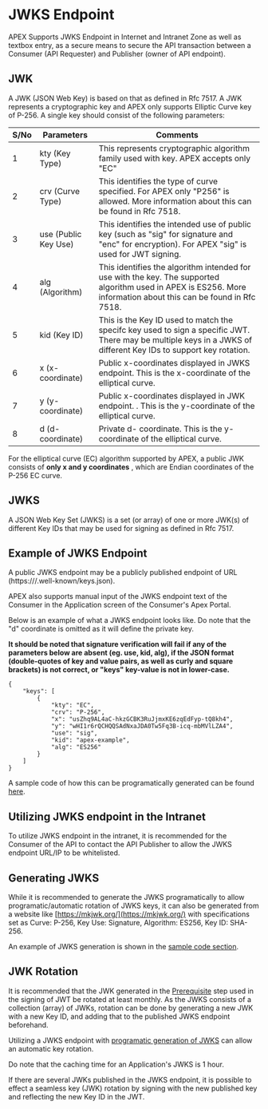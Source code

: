 # JWKS Endpoint

APEX Supports JWKS Endpoint in Internet and Intranet Zone as well as textbox entry, as a secure means to secure the API transaction between a Consumer (API Requester) and Publisher (owner of API endpoint).

## JWK

A JWK (JSON Web Key) is based on that as defined in Rfc 7517. A JWK represents a cryptographic key and APEX only supports Elliptic Curve key of P-256. A single key should consist of the following parameters:

| S/No | Parameters           | Comments                                                                                                                                                          |
| ---- | -------------------- | ----------------------------------------------------------------------------------------------------------------------------------------------------------------- |
| 1    | kty (Key Type)       | This represents cryptographic algorithm family used with key. APEX accepts only "EC"                                                                              |
| 2    | crv (Curve Type)     | This identifies the type of curve specified. For APEX only "P256" is allowed. More information about this can be found in Rfc 7518.                               |
| 3    | use (Public Key Use) | This identifies the intended use of public key (such as "sig" for signature and "enc" for encryption). For APEX "sig" is used for JWT signing.                    |
| 4    | alg (Algorithm)      | This identifies the algorithm intended for use with the key. The supported algorithm used in APEX is ES256. More information about this can be found in Rfc 7518. |
| 5    | kid (Key ID)         | This is the Key ID used to match the specifc key used to sign a specific JWT. There may be multiple keys in a JWKS of different Key IDs to support key rotation.  |
| 6    | x (x-coordinate)     | Public x-coordinates displayed in JWKS endpoint. This is the x-coordinate of the elliptical curve.                                                                |
| 7    | y (y-coordinate)     | Public x-coordinates displayed in JWK endpoint. . This is the y-coordinate of the elliptical curve.                                                               |
| 8    | d (d-coordinate)     | Private d- coordinate. This is the y-coordinate of the elliptical curve.                                                                                          |

For the elliptical curve (EC) algorithm supported by APEX, a public JWK consists of **only x and y coordinates** , which are Endian coordinates of the P-256 EC curve.

## JWKS

A JSON Web Key Set (JWKS) is a set (or array) of one or more JWK(s) of different Key IDs that may be used for signing as defined in Rfc 7517.

## Example of JWKS Endpoint

A public JWKS endpoint may be a publicly published endpoint of URL (https://<domain>/.well-known/keys.json).

APEX also supports manual input of the JWKS endpoint text of the Consumer in the Application screen of the Consumer's Apex Portal.

Below is an example of what a JWKS endpoint looks like. Do note that the "d" coordinate is omitted as it will define the private key.

**It should be noted that signature verification will fail if any of the parameters below are absent (eg. use, kid, alg), if the JSON format (double-quotes of key and value pairs, as well as curly and square brackets) is not correct, or "keys" key-value is not in lower-case.**

```
{
    "keys": [
        {
            "kty": "EC",
            "crv": "P-256",
            "x": "usZhq9AL4aC-hkzGCBK3RuJjmxKE6zqEdFyp-tQ8kh4",
            "y": "wHI1r6rQCHQQSAdNxaJDA0Tw5Fq3B-icq-mbMVlLZA4",
            "use": "sig",
            "kid": "apex-example",
            "alg": "ES256"
        }
    ]
}
```

A sample code of how this can be programatically generated can be found [here](docs/sample-codes/jwks-endpoint.md).

## Utilizing JWKS endpoint in the Intranet

To utilize JWKS endpoint in the intranet, it is recommended for the Consumer of the API to contact the API Publisher to allow the JWKS endpoint URL/IP to be whitelisted.

## Generating JWKS

While it is recommended to generate the JWKS programatically to allow programatic/automatic rotation of JWKS keys, it can also be generated from a website like [https://mkjwk.org/](https://mkjwk.org/) with specifications set as Curve: P-256, Key Use: Signature, Algorithm: ES256, Key ID: SHA-256.

An example of JWKS generation is shown in the [sample code section](docs/sample-codes/jwks-endpoint).

## JWK Rotation

It is recommended that the JWK generated in the [Prerequisite](#prerequisites-jwks-endpoint) step used in the signing of JWT be rotated at least monthly. As the JWKS consists of a collection (array) of JWKs, rotation can be done by generating a new JWK with a new Key ID, and adding that to the published JWKS endpoint beforehand.

Utilizing a JWKS endpoint with [programatic generation of JWKS](docs/sample-codes/jwks-endpoint) can allow an automatic key rotation.

Do note that the caching time for an Application's JWKS is 1 hour.

If there are several JWKs published in the JWKS endpoint, it is possible to effect a seamless key (JWK) rotation by signing with the new published key and reflecting the new Key ID in the JWT.


